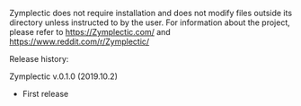 Zymplectic does not require installation and does not modify files outside its directory unless instructed to by the user.
For information about the project, please refer to https://Zymplectic.com/ and https://www.reddit.com/r/Zymplectic/

Release history:

Zymplectic v.0.1.0 (2019.10.2)
- First release

